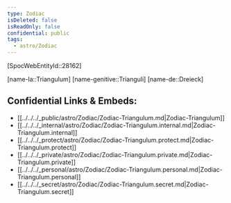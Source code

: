```yaml
---
type: Zodiac
isDeleted: false
isReadOnly: false
confidential: public
tags:
  - astro/Zodiac
---
```


[SpocWebEntityId::28162]



[name-la::Triangulum]
[name-genitive::Trianguli]
[name-de::Dreieck]


## Confidential Links & Embeds: 
- [[../../../_public/astro/Zodiac/Zodiac-Triangulum.md|Zodiac-Triangulum]] 
- [[../../../_internal/astro/Zodiac/Zodiac-Triangulum.internal.md|Zodiac-Triangulum.internal]] 
- [[../../../_protect/astro/Zodiac/Zodiac-Triangulum.protect.md|Zodiac-Triangulum.protect]] 
- [[../../../_private/astro/Zodiac/Zodiac-Triangulum.private.md|Zodiac-Triangulum.private]] 
- [[../../../_personal/astro/Zodiac/Zodiac-Triangulum.personal.md|Zodiac-Triangulum.personal]] 
- [[../../../_secret/astro/Zodiac/Zodiac-Triangulum.secret.md|Zodiac-Triangulum.secret]] 
